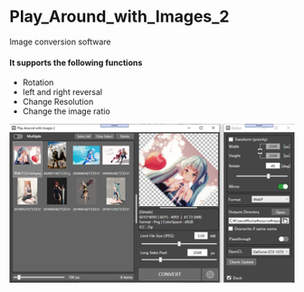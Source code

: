 # Play_Around_with_Images_2
 Image conversion software
 
#### It supports the following functions
- Rotation
- left and right reversal
- Change  Resolution
- Change the image ratio
 
![image](https://raw.githubusercontent.com/falxala/Play-Around-with-Images-2/master/Convert/Resources/Preview2.jpg)
